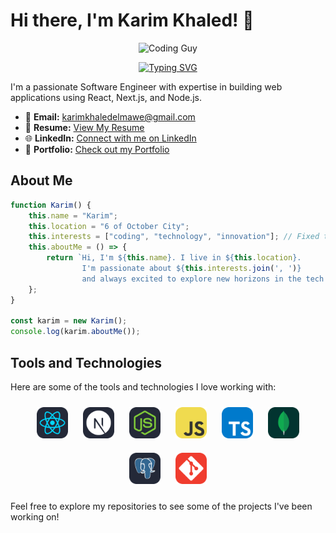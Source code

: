 # Hi there, I'm Karim Khaled! 👋

<p align="center">
  <img src="https://media.giphy.com/media/Ws6T5PN7wHv3cY8xy8/giphy.gif" alt="Coding Guy">
</p>
<p align="center">
  <a href="https://git.io/typing-svg">
    <img src="https://readme-typing-svg.demolab.com?font=Fira+Code&pause=1000&color=F71515&width=435&lines=I+code+to+make+things+from+nothing.;Debugging+is+my+cardio." alt="Typing SVG">
  </a>
</p>


I'm a passionate Software Engineer with expertise in building web applications using React, Next.js, and Node.js.

- 📧 **Email:** [karimkhaledelmawe@gmail.com](mailto:karimkhaledelmawe@gmail.com)
- 📄 **Resume:** [View My Resume](https://docs.google.com/document/d/1JOPXu8fxs2WfmQsEOkvHwhEfknSWOv26/edit)
- 🌐 **LinkedIn:** [Connect with me on LinkedIn](https://www.linkedin.com/in/karimkhaled0/)
- 📝 **Portfolio:** [Check out my Portfolio](karimkhaled.me)

## About Me

```javascript
function Karim() {
    this.name = "Karim";
    this.location = "6 of October City";
    this.interests = ["coding", "technology", "innovation"]; // Fixed the quotes here
    this.aboutMe = () => {
        return `Hi, I'm ${this.name}. I live in ${this.location}.
                I'm passionate about ${this.interests.join(', ')}
                and always excited to explore new horizons in the tech world.`;
    };
}

const karim = new Karim();
console.log(karim.aboutMe());
```

## Tools and Technologies

Here are some of the tools and technologies I love working with:

<p align="center">
  <img src="https://github.com/tandpfun/skill-icons/blob/main/icons/React-Dark.svg" alt="React" width="50" height="50" style="padding: 10px;">
  <img src="https://github.com/tandpfun/skill-icons/blob/main/icons/NextJS-Dark.svg" alt="Next.js" width="50" height="50" style="padding: 10px;">
  <img src="https://github.com/tandpfun/skill-icons/blob/main/icons/NodeJS-Dark.svg" alt="Node.js" width="50" height="50" style="padding: 10px;">
  <img src="https://github.com/tandpfun/skill-icons/blob/main/icons/JavaScript.svg" alt="JavaScript" width="50" height="50" style="padding: 10px;">
  <img src="https://github.com/tandpfun/skill-icons/blob/main/icons/TypeScript.svg" alt="TypeScript" width="50" height="50" style="padding: 10px;">
  <img src="https://github.com/tandpfun/skill-icons/blob/main/icons/MongoDB.svg" alt="MongoDB" width="50" height="50" style="padding: 10px;">
  <img src="https://github.com/tandpfun/skill-icons/blob/main/icons/PostgreSQL-Dark.svg" alt="PostgreSQL" width="50" height="50" style="padding: 10px;">
  <img src="https://github.com/tandpfun/skill-icons/blob/main/icons/Git.svg" alt="Git" width="50" height="50" style="padding: 10px;">
</p>


Feel free to explore my repositories to see some of the projects I've been working on!


